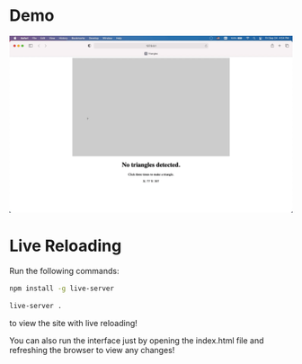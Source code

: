# Demo

<img src="https://github.com/lincolnnguyen18/TriangleIntersection/blob/master/Demo.gif?raw=true" />

# Live Reloading

Run the following commands:

```bash
npm install -g live-server
```

```bash
live-server .
```

to view the site with live reloading!

You can also run the interface just by opening the index.html file and refreshing the browser to view any changes!
